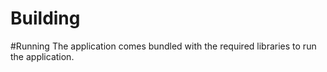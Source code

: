 # Building

#Running
The application comes bundled with the required libraries to run the application.

